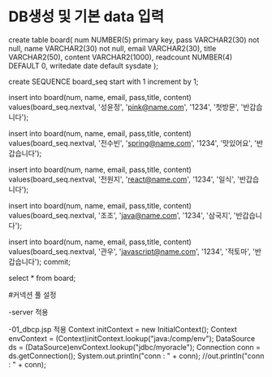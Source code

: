 # DB생성 및 기본 data 입력
create table board(
    num NUMBER(5)  primary key,
    pass VARCHAR2(30) not null,
    name VARCHAR2(30) not null,
    email VARCHAR2(30),
    title VARCHAR2(50),
    content VARCHAR2(1000),
    readcount NUMBER(4) DEFAULT 0,
    writedate date default sysdate
 );
 
 create SEQUENCE board_seq start with 1 increment by 1;
 
 
 insert into board(num, name, email, pass,title, content) 
 values(board_seq.nextval, '성윤정', 'pink@name.com', '1234', '첫방문', '반갑습니다');
 
 insert into board(num, name, email, pass,title, content) 
 values(board_seq.nextval, '전수빈', 'spring@name.com', '1234', '맛있어요', '반갑습니다');
 
 insert into board(num, name, email, pass,title, content) 
 values(board_seq.nextval, '전원지', 'react@name.com', '1234', '일식', '반갑습니다');
 
 insert into board(num, name, email, pass,title, content) 
 values(board_seq.nextval, '조조', 'java@name.com', '1234', '삼국지', '반갑습니다');
 
 insert into board(num, name, email, pass,title, content) 
 values(board_seq.nextval, '관우', 'javascript@name.com', '1234', '적토마', '반갑습니다');
 commit;
 
 select * from board;
 
 
 
 #커넥션 풀 설정

-server 적용
<Resource name="jdbc/myoracle" auth="Container"
type="javax.sql.DataSource"
driverClassName="oracle.jdbc.OracleDriver"
url="jdbc:oracle:thin:@127.0.0.1:1521:xe" username="scott"
password="tiger" maxTotal="20" maxIdle="10" maxWaitMillis="-1" />

-01_dbcp.jsp 적용
Context initContext = new InitialContext();
Context envContext  = (Context)initContext.lookup("java:/comp/env");
DataSource ds = (DataSource)envContext.lookup("jdbc/myoracle");
Connection conn = ds.getConnection();
System.out.println("conn : " + conn);
//out.println("conn : " + conn);
 
 
 
 
